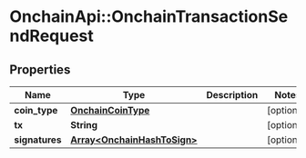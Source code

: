 # OnchainApi::OnchainTransactionSendRequest

## Properties
Name | Type | Description | Notes
------------ | ------------- | ------------- | -------------
**coin_type** | [**OnchainCoinType**](OnchainCoinType.md) |  | [optional] 
**tx** | **String** |  | [optional] 
**signatures** | [**Array&lt;OnchainHashToSign&gt;**](OnchainHashToSign.md) |  | [optional] 


